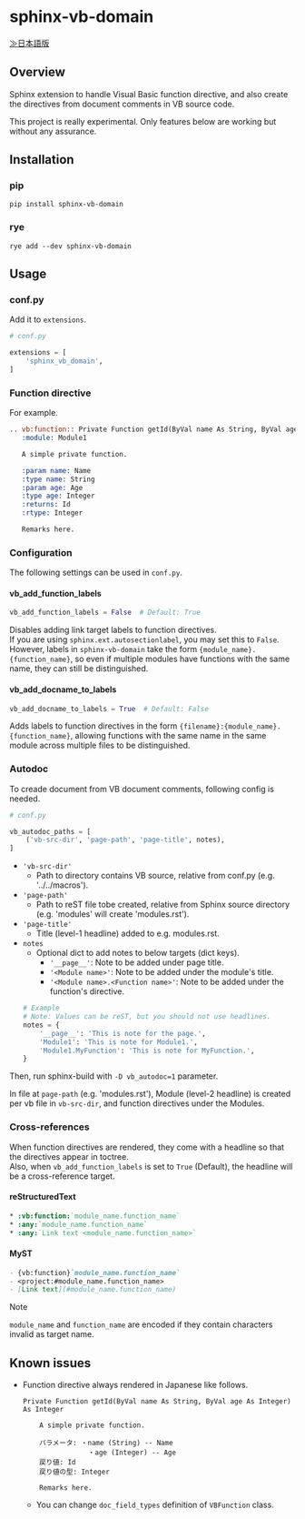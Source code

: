 # sphinx-vb-domain

[≫日本語版](https://github.com/satamame/sphinx-vb-domain/blob/main/README_ja.md)

## Overview

Sphinx extension to handle Visual Basic function directive, and also create the directives from document comments in VB source code.

This project is really experimental. Only features below are working but without any assurance.

## Installation

### pip

```
pip install sphinx-vb-domain
```

### rye

```
rye add --dev sphinx-vb-domain
```

## Usage

### conf.py

Add it to `extensions`.

```python
# conf.py

extensions = [
    'sphinx_vb_domain',
]
```

### Function directive

For example.

```restructuredtext
.. vb:function:: Private Function getId(ByVal name As String, ByVal age As Integer) As Integer
   :module: Module1

   A simple private function.

   :param name: Name
   :type name: String
   :param age: Age
   :type age: Integer
   :returns: Id
   :rtype: Integer

   Remarks here.
```

### Configuration

The following settings can be used in `conf.py`.

#### vb_add_function_labels

```python
vb_add_function_labels = False  # Default: True
```

Disables adding link target labels to function directives.  
If you are using `sphinx.ext.autosectionlabel`, you may set this to `False`.  
However, labels in `sphinx-vb-domain` take the form `{module_name}.{function_name}`, so even if multiple modules have functions with the same name, they can still be distinguished.

#### vb_add_docname_to_labels

```python
vb_add_docname_to_labels = True  # Default: False
```

Adds labels to function directives in the form `{filename}:{module_name}.{function_name}`, allowing functions with the same name in the same module across multiple files to be distinguished.

### Autodoc

To creade document from VB document comments, following config is needed.

```python
# conf.py

vb_autodoc_paths = [
    ('vb-src-dir', 'page-path', 'page-title', notes),
]
```

- `'vb-src-dir'`
    - Path to directory contains VB source, relative from conf.py (e.g. '../../macros').
- `'page-path'`
    - Path to reST file tobe created, relative from Sphinx source directory (e.g. 'modules' will create 'modules.rst').
- `'page-title'`
    - Title (level-1 headline) added to e.g. modules.rst.
- `notes`
    - Optional dict to add notes to below targets (dict keys).
        - `'__page__'`: Note to be added under page title.
        - `'<Module name>'`: Note to be added under the module's title.
        - `'<Module name>.<Function name>'`: Note to be added under the function's directive.
    ```python
    # Example
    # Note: Values can be reST, but you should not use headlines.
    notes = {
        '__page__': 'This is note for the page.',
        'Module1': 'This is note for Module1.',
        'Module1.MyFunction': 'This is note for MyFunction.',
    }
    ```

Then, run sphinx-build with `-D vb_autodoc=1` parameter.

In file at `page-path` (e.g. 'modules.rst'), Module (level-2 headline) is created per vb file in `vb-src-dir`, and function directives under the Modules.

### Cross-references

When function directives are rendered, they come with a headline so that the directives appear in toctree.  
Also, when `vb_add_function_labels` is set to `True` (Default), the headline will be a cross-reference target.

#### reStructuredText

```restructuredtext
* :vb:function:`module_name.function_name`
* :any:`module_name.function_name`
* :any:`Link text <module_name.function_name>`
```

#### MyST

```markdown
- {vb:function}`module_name.function_name`
- <project:#module_name.function_name>
- [Link text](#module_name.function_name)
```

> [!NOTE]
> `module_name` and `function_name` are encoded if they contain characters invalid as target name.

## Known issues

- Function directive always rendered in Japanese like follows.
    ```
    Private Function getId(ByVal name As String, ByVal age As Integer) As Integer
    
        A simple private function.

        パラメータ: ・name (String) -- Name
                    ・age (Integer) -- Age
        戻り値: Id
        戻り値の型: Integer

        Remarks here.
    ```
    - You can change `doc_field_types` definition of `VBFunction` class.
